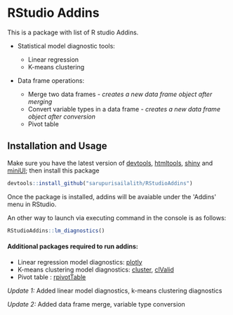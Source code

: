 # RStudio Addins
This is a package with list of R studio Addins.

* Statistical model diagnostic tools:
    + Linear regression 
    + K-means clustering
    
* Data frame operations:
    + Merge two data frames - *creates a new data frame object after merging*
    + Convert variable types in a data frame - *creates a new data frame object after conversion*
    + Pivot table

## Installation and Usage

Make sure you have the latest version of [devtools](https://github.com/hadley/devtools), [htmltools](https://github.com/rstudio/htmltools), [shiny](https://github.com/rstudio/shiny) and [miniUI](https://github.com/rstudio/miniUI); then install this package

```r
devtools::install_github("sarupurisailalith/RStudioAddins")
```
Once the package is installed, addins will be avaiable under the 'Addins' menu in RStudio. 

An other way to launch via executing command in the console is as follows:
```r
RStudioAddins::lm_diagnostics()
```

#### Additional packages required to run addins:

* Linear regression model diagnostics: [plotly](https://cran.r-project.org/web/packages/plotly/index.html)
* K-means clustering model diagnostics:
[cluster](https://cran.r-project.org/web/packages/cluster/index.html),
[clValid](https://cran.r-project.org/web/packages/clValid/index.html)
* Pivot table : [rpivotTable](https://cran.r-project.org/web/packages/rpivotTable/index.html)




*Update 1:* Added linear model diagnostics, k-means clustering diagnostics

*Update 2:* Added data frame merge, variable type conversion 